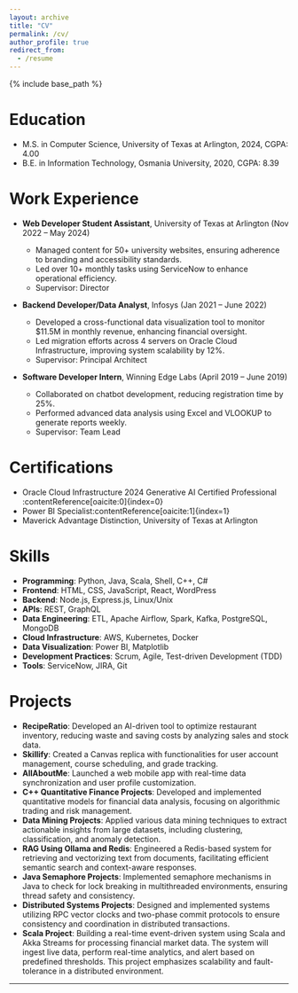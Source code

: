 ```yaml
---
layout: archive
title: "CV"
permalink: /cv/
author_profile: true
redirect_from:
  - /resume
---
```


{% include base_path %}

Education
======
* M.S. in Computer Science, University of Texas at Arlington, 2024, CGPA: 4.00
* B.E. in Information Technology, Osmania University, 2020, CGPA: 8.39

Work Experience
======
* **Web Developer Student Assistant**, University of Texas at Arlington (Nov 2022 – May 2024)
  - Managed content for 50+ university websites, ensuring adherence to branding and accessibility standards.
  - Led over 10+ monthly tasks using ServiceNow to enhance operational efficiency.
  - Supervisor: Director

* **Backend Developer/Data Analyst**, Infosys (Jan 2021 – June 2022)
  - Developed a cross-functional data visualization tool to monitor $11.5M in monthly revenue, enhancing financial oversight.
  - Led migration efforts across 4 servers on Oracle Cloud Infrastructure, improving system scalability by 12%.
  - Supervisor: Principal Architect

* **Software Developer Intern**, Winning Edge Labs (April 2019 – June 2019)
  - Collaborated on chatbot development, reducing registration time by 25%.
  - Performed advanced data analysis using Excel and VLOOKUP to generate reports weekly.
  - Supervisor: Team Lead

Certifications
======
* Oracle Cloud Infrastructure 2024 Generative AI Certified Professional&#8203;:contentReference[oaicite:0]{index=0}
* Power BI Specialist&#8203;:contentReference[oaicite:1]{index=1}
* Maverick Advantage Distinction, University of Texas at Arlington

Skills
======
* **Programming**: Python, Java, Scala, Shell, C++, C#
* **Frontend**: HTML, CSS, JavaScript, React, WordPress
* **Backend**: Node.js, Express.js, Linux/Unix
* **APIs**: REST, GraphQL
* **Data Engineering**: ETL, Apache Airflow, Spark, Kafka, PostgreSQL, MongoDB
* **Cloud Infrastructure**: AWS, Kubernetes, Docker
* **Data Visualization**: Power BI, Matplotlib
* **Development Practices**: Scrum, Agile, Test-driven Development (TDD)
* **Tools**: ServiceNow, JIRA, Git

Projects
======
* **RecipeRatio**: Developed an AI-driven tool to optimize restaurant inventory, reducing waste and saving costs by analyzing sales and stock data.
* **Skillify**: Created a Canvas replica with functionalities for user account management, course scheduling, and grade tracking.
* **AllAboutMe**: Launched a web mobile app with real-time data synchronization and user profile customization.
* **C++ Quantitative Finance Projects**: Developed and implemented quantitative models for financial data analysis, focusing on algorithmic trading and risk management.
* **Data Mining Projects**: Applied various data mining techniques to extract actionable insights from large datasets, including clustering, classification, and anomaly detection.
* **RAG Using Ollama and Redis**: Engineered a Redis-based system for retrieving and vectorizing text from documents, facilitating efficient semantic search and context-aware responses.
* **Java Semaphore Projects**: Implemented semaphore mechanisms in Java to check for lock breaking in multithreaded environments, ensuring thread safety and consistency.
* **Distributed Systems Projects**: Designed and implemented systems utilizing RPC vector clocks and two-phase commit protocols to ensure consistency and coordination in distributed transactions.
* **Scala Project**: Building a real-time event-driven system using Scala and Akka Streams for processing financial market data. The system will ingest live data, perform real-time analytics, and alert based on predefined thresholds. This project emphasizes scalability and fault-tolerance in a distributed environment.

---
